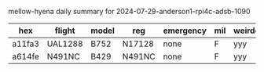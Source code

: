 mellow-hyena daily summary for 2024-07-29-anderson1-rpi4c-adsb-1090

|hex|flight|model|reg|emergency|mil|weirdo|
|--|--|--|--|--|--|--|
|a11fa3|UAL1288|B752|N17128|none|F|yyy|
|a614fe|N491NC|B429|N491NC|none|F|yyy|
